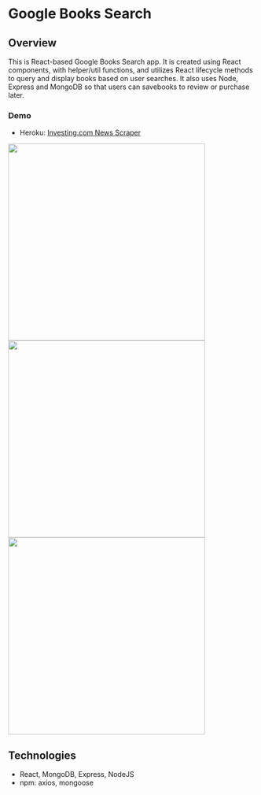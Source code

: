 # Google Books Search

## Overview
This is React-based Google Books Search app. It is created using React components, with helper/util functions, and utilizes React lifecycle methods to query and display books based on user searches. It also uses Node, Express and MongoDB so that users can savebooks to review or purchase later.

### Demo
* Heroku: [Investing.com News Scraper](https://googlebooksforever.herokuapp.com)

<img src="https://i.ibb.co/GV2G3xy/Google-Books-Home.png" width="400"/><img src="https://i.ibb.co/SnzZxVC/Google-Books-Search-Results.png" width="400"/>
<img src="https://i.ibb.co/WfGQ8L8/Google-Books-Saved.png" width="400"/>

## Technologies
* React, MongoDB, Express, NodeJS 
* npm: axios, mongoose